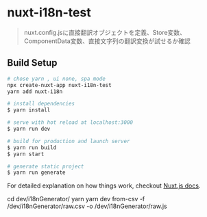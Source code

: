 # nuxt-i18n-test

> nuxt.config.jsに直接翻訳オブジェクトを定義、Store変数、ComponentData変数、直接文字列の翻訳変換が試せるか確認

## Build Setup

``` bash
# chose yarn , ui none, spa mode
npx create-nuxt-app nuxt-i18n-test
yarn add nuxt-i18n

# install dependencies
$ yarn install

# serve with hot reload at localhost:3000
$ yarn run dev

# build for production and launch server
$ yarn run build
$ yarn start

# generate static project
$ yarn run generate
```

For detailed explanation on how things work, checkout [Nuxt.js docs](https://nuxtjs.org).

cd dev/i18nGenerator/
yarn
yarn dev from-csv -f /dev/i18nGenerator/raw.csv -o /dev/i18nGenerator/raw.js